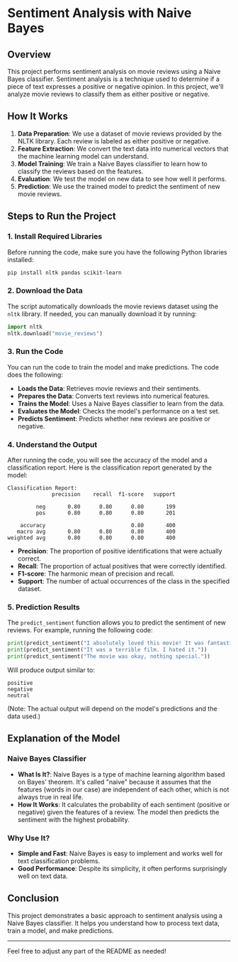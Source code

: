 
# Sentiment Analysis with Naive Bayes

## Overview

This project performs sentiment analysis on movie reviews using a Naive Bayes classifier. Sentiment analysis is a technique used to determine if a piece of text expresses a positive or negative opinion. In this project, we'll analyze movie reviews to classify them as either positive or negative.

## How It Works

1. **Data Preparation**: We use a dataset of movie reviews provided by the NLTK library. Each review is labeled as either positive or negative.
2. **Feature Extraction**: We convert the text data into numerical vectors that the machine learning model can understand.
3. **Model Training**: We train a Naive Bayes classifier to learn how to classify the reviews based on the features.
4. **Evaluation**: We test the model on new data to see how well it performs.
5. **Prediction**: We use the trained model to predict the sentiment of new movie reviews.

## Steps to Run the Project

### 1. Install Required Libraries

Before running the code, make sure you have the following Python libraries installed:

```bash
pip install nltk pandas scikit-learn
```

### 2. Download the Data

The script automatically downloads the movie reviews dataset using the `nltk` library. If needed, you can manually download it by running:

```python
import nltk
nltk.download("movie_reviews")
```

### 3. Run the Code

You can run the code to train the model and make predictions. The code does the following:

- **Loads the Data**: Retrieves movie reviews and their sentiments.
- **Prepares the Data**: Converts text reviews into numerical features.
- **Trains the Model**: Uses a Naive Bayes classifier to learn from the data.
- **Evaluates the Model**: Checks the model's performance on a test set.
- **Predicts Sentiment**: Predicts whether new reviews are positive or negative.

### 4. Understand the Output

After running the code, you will see the accuracy of the model and a classification report. Here is the classification report generated by the model:

```
Classification Report:
              precision    recall  f1-score   support

         neg       0.80      0.80      0.80       199
         pos       0.80      0.80      0.80       201

    accuracy                           0.80       400
   macro avg       0.80      0.80      0.80       400
weighted avg       0.80      0.80      0.80       400
```

- **Precision**: The proportion of positive identifications that were actually correct.
- **Recall**: The proportion of actual positives that were correctly identified.
- **F1-score**: The harmonic mean of precision and recall.
- **Support**: The number of actual occurrences of the class in the specified dataset.

### 5. Prediction Results

The `predict_sentiment` function allows you to predict the sentiment of new reviews. For example, running the following code:

```python
print(predict_sentiment("I absolutely loved this movie! It was fantastic."))
print(predict_sentiment("It was a terrible film. I hated it."))
print(predict_sentiment("The movie was okay, nothing special."))
```

Will produce output similar to:

```
positive
negative
neutral
```

(Note: The actual output will depend on the model's predictions and the data used.)

## Explanation of the Model

### Naive Bayes Classifier

- **What Is It?**: Naive Bayes is a type of machine learning algorithm based on Bayes' theorem. It's called "naive" because it assumes that the features (words in our case) are independent of each other, which is not always true in real life.
- **How It Works**: It calculates the probability of each sentiment (positive or negative) given the features of a review. The model then predicts the sentiment with the highest probability.

### Why Use It?

- **Simple and Fast**: Naive Bayes is easy to implement and works well for text classification problems.
- **Good Performance**: Despite its simplicity, it often performs surprisingly well on text data.

## Conclusion

This project demonstrates a basic approach to sentiment analysis using a Naive Bayes classifier. It helps you understand how to process text data, train a model, and make predictions.

---

Feel free to adjust any part of the README as needed!